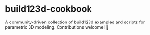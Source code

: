 # build123d-cookbook
A community-driven collection of build123d examples and scripts for parametric 3D modeling. Contributions welcome! 🚀
